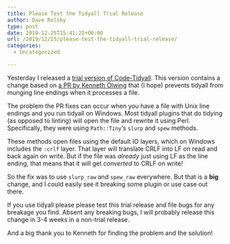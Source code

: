 ```yaml
---
title: Please Test the Tidyall Trial Release
author: Dave Rolsky
type: post
date: 2019-12-25T15:41:22+00:00
url: /2019/12/25/please-test-the-tidyall-trial-release/
categories:
  - Uncategorized

---
```

Yesterday I released a [trial version of Code-Tidyall][1]. This version contains a change based on [a PR by Kenneth Ölwing][2] that (I hope) prevents tidyall from munging line endings when it processes a file.

The problem the PR fixes can occur when you have a file with Unix line endings and you run tidyall on Windows. Most tidyall plugins that do tidying (as opposed to linting) will open the file and rewrite it using Perl. Specifically, they were using `Path::Tiny`&#8216;s `slurp` and `spew` methods.

These methods open files using the default IO layers, which on Windows includes the `:crlf` layer. That layer will translate CRLF into LF on read and back again on write. But if the file was _already_ just using LF as the line ending, that means that it will get _converted_ to CRLF on write!

So the fix was to use `slurp_raw` and `spew_raw` everywhere. But that is a **big** change, and I could easily see it breaking some plugin or use case out there.

If you use tidyall please please test this trial release and file bugs for any breakage you find. Absent any breaking bugs, I will probably release this change in 3-4 weeks in a non-trial release.

And a big thank you to Kenneth for finding the problem and the solution!

 [1]: https://metacpan.org/release/DROLSKY/Code-TidyAll-0.76-TRIAL
 [2]: https://github.com/houseabsolute/perl-code-tidyall/pull/97